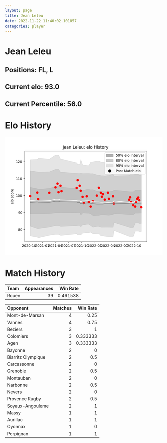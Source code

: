 ```yaml
---  
layout: page  
title: Jean Leleu  
date: 2022-11-22 11:40:02.101857  
categories: player  
---
```

# Jean Leleu

## Positions: FL, L

## Current elo: 93.0

## Current Percentile: 56.0

# Elo History


![elo history](history_JeanLeleu.png)
# Match History


| Team   |   Appearances |   Win Rate |
|:-------|--------------:|-----------:|
| Rouen  |            39 |   0.461538 |

| Opponent           |   Matches |   Win Rate |
|:-------------------|----------:|-----------:|
| Mont-de-Marsan     |         4 |   0.25     |
| Vannes             |         4 |   0.75     |
| Beziers            |         3 |   1        |
| Colomiers          |         3 |   0.333333 |
| Agen               |         3 |   0.333333 |
| Bayonne            |         2 |   0        |
| Biarritz Olympique |         2 |   0.5      |
| Carcassonne        |         2 |   0        |
| Grenoble           |         2 |   0.5      |
| Montauban          |         2 |   0        |
| Narbonne           |         2 |   0.5      |
| Nevers             |         2 |   0        |
| Provence Rugby     |         2 |   0.5      |
| Soyaux-Angouleme   |         2 |   1        |
| Massy              |         1 |   1        |
| Aurillac           |         1 |   1        |
| Oyonnax            |         1 |   0        |
| Perpignan          |         1 |   1        |